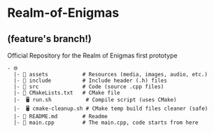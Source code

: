 # Realm-of-Enigmas
## (feature's branch!)

Official Repository for the Realm of Enigmas first prototype
```
- 🌐
  |- 📁 assets           # Resources (media, images, audio, etc.)
  |- 📁 include          # Include header (.h) files
  |- 📁 src              # Code (source .cpp files)
  |- 📄 CMakeLists.txt   # CMake file
  |-  🖥 run.sh           # Compile script (uses CMake)
  |-  🖥 cmake-cleanup.sh # CMake temp build files cleaner (safe)
  |- 📑 README.md        # Readme
  |- 📄 main.cpp         # The main.cpp, code starts from here

```